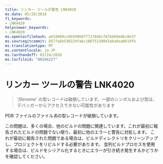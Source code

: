 ```yaml
---
title: リンカー ツールの警告 LNK4020
ms.date: 05/29/2018
f1_keywords:
- LNK4020
helpviewer_keywords:
- LNK4020
ms.openlocfilehash: e818909cc0b590b0f7727846cfd7b469e8bc0e3f
ms.sourcegitcommit: 857fa6b530224fa6c18675138043aba9aa0619fb
ms.translationtype: MT
ms.contentlocale: ja-JP
ms.lasthandoff: 03/24/2020
ms.locfileid: "80194227"
---
```

# <a name="linker-tools-warning-lnk4020"></a>リンカー ツールの警告 LNK4020

> '*filename*' の型レコードは破損しています。一部のシンボルおよび型は、デバッガーからアクセスできない可能性があります

PDB ファイルのファイル*名*の型レコードが破損しています。

この問題は、多くの場合、他のビルドの問題に関連しています。これが最初に報告されたビルドの問題でない限り、最初に他のエラーと警告に対処します。 これが最初に報告された問題である場合は、ビルドディレクトリをクリーンアップし、プロジェクトをリビルドする必要があります。 並列ビルドプロセスを使用する場合は、ビルドをシリアル化するときにエラーが引き続き発生するかどうかを確認してください。
